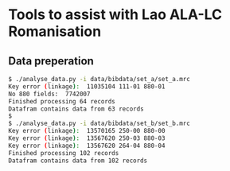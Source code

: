 # Tools to assist with  Lao ALA-LC Romanisation

## Data preperation

```bash
$ ./analyse_data.py -i data/bibdata/set_a/set_a.mrc
Key error (linkage):  11035104 111-01 880-01
No 880 fields:  7742007
Finished processing 64 records
Datafram contains data from 63 records
$
$ ./analyse_data.py -i data/bibdata/set_b/set_b.mrc
Key error (linkage):  13570165 250-00 880-00
Key error (linkage):  13567620 250-03 880-03
Key error (linkage):  13567620 264-04 880-04
Finished processing 102 records
Datafram contains data from 102 records
```
